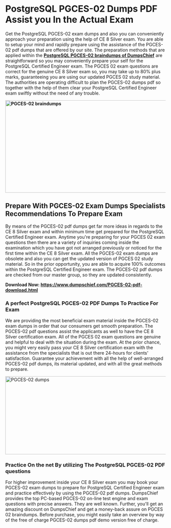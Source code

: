 <h1><strong>PostgreSQL PGCES-02 Dumps PDF Assist you In the Actual Exam&nbsp;</strong></h1>
<p>Get the PostgreSQL PGCES-02 exam dumps and also you can conveniently approach your preparation using the help of CE 8 Silver exam. You are able to setup your mind and rapidly prepare using the assistance of the PGCES-02 pdf dumps that are offered by our site. The preparation methods that are applied within the <strong><a href="https://www.dumpschief.com/PGCES-02-pdf-download.html">PostgreSQL PGCES-02 braindumps of DumpsChief</a></strong> are straightforward so you may conveniently prepare your self for the PostgreSQL Certified Engineer exam. The PGCES 02 exam questions are correct for the genuine CE 8 Silver exam so, you may take up to 80% plus marks, guaranteeing you are using our updated PGCES 02 study material. The authorities are operating difficult to plan the PGCES-02 dumps pdf so together with the help of them clear your PostgreSQL Certified Engineer exam swiftly without the need of any trouble.&nbsp;</p>
<p><strong><img src="https://i.ibb.co/MRLCNcv/dumpschief-1st-image.jpg" alt="PGCES-02 braindumps" width="600" height="291" /></strong></p>
<h2><strong>Prepare With PGCES-02 Exam Dumps Specialists Recommendations To Prepare Exam</strong></h2>
<p>By means of the PGCES-02 pdf dumps get far more ideas in regards to the CE 8 Silver exam and within minimum time get prepared for the PostgreSQL Certified Engineer exam. Anytime you're preparing for your PGCES 02 exam questions then there are a variety of inquiries coming inside the examination which you have got not arranged previously or noticed for the first time within the CE 8 Silver exam. All the PGCES-02 exam dumps are obsolete and also you can get the updated version of PGCES 02 study material. So in the prior opportunity, you are able to acquire 100% outcomes within the PostgreSQL Certified Engineer exam. The PGCES-02 pdf dumps are checked from our master group, so they are updated consistently.</p>
<p><strong>Download Now:&nbsp;<a href="https://www.dumpschief.com/PGCES-02-pdf-download.html">https://www.dumpschief.com/PGCES-02-pdf-download.html</a></strong></p>
<h3><strong>A perfect PostgreSQL PGCES-02 PDF Dumps To Practice For Exam&nbsp;</strong></h3>
<p>We are providing the most beneficial exam material inside the PGCES-02 exam dumps in order that our consumers get smooth preparation. The PGCES-02 pdf questions assist the applicants as well to have the CE 8 Silver certification exam. All of the PGCES 02 exam questions are genuine and helpful to deal with the situation during the exam. At the prior chance, you might very easily pass your CE 8 Silver certification exam with the assistance from the specialists that is out there 24-hours for clients' satisfaction. Guarantee your achievement with all the help of well-arranged PGCES-02 pdf dumps, its material updated, and with all the great methods to prepare.&nbsp;</p>
<p><a href="https://www.dumpschief.com/PGCES-02-pdf-download.html"><img src="https://i.ibb.co/3NWDmKS/dumpschief-2nd-image.jpg" alt="PGCES-02 dumps" width="600" height="246" /></a></p>
<h3><strong>Practice On the net By utilizing The PostgreSQL PGCES-02 PDF questions&nbsp;</strong></h3>
<p>For higher improvement inside your CE 8 Silver exam you may book your PGCES-02 exam dumps to prepare for PostgreSQL Certified Engineer exam and practice effectively by using the PGCES-02 pdf dumps. DumpsChief provides the top PC-based PGCES-02 on-line test engine and exam questions with precise answers. They are well known. Further, you'll get an amazing discount on DumpsChief and get a money-back assure on PGCES 02 braindumps. Before purchase, you might easily take an overview by way of the free of charge PGCES-02 dumps pdf demo version free of charge.</p>
